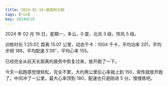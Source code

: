 ```yaml
---
title: 2024-02-19-速度耐力跑
tags: [run]
key: 20240219
---
```


2024 年 02 月 19 日，星期一，多云，0 度，北风 3 级，阵风 5 级。

训练时长 1:25:07, 距离 15.07 公里，动态千卡：1004 千卡，平均功率 201，平均步频 188，平均配速 5&prime;39&prime;&prime;，平均心率 155。

已经完全从前天长距离的疲劳中恢复过来，放开跑了一下。

<!--more-->

今天一起跑感觉很轻松，完全不累，大约两公里后心率就上到 150，索性就放开跑了。中间冲了一公里，最大心率顶到 180，配速也只是刚进 5 分。慢慢练吧。

<div class="strava-embed-placeholder" data-embed-type="activity" data-embed-id="10790508967" data-style="standard"></div><script src="https://strava-embeds.com/embed.js"></script>
